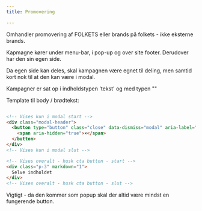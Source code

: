 ```yaml
---
title: Promovering

---
```


Omhandler promovering af FOLKETS eller brands på folkets - ikke eksterne brands.

Kapmagne kører under menu-bar, i pop-up og over site footer. Derudover har den sin egen side.

Da egen side kan deles, skal  kampagnen være egnet til deling, men samtid kort nok til at den  kan være i modal.

Kampagner er sat op i indholdstypen 'tekst' og med typen ""

Template til body / brødtekst:

```html

<!-- Vises kun i modal start -->
<div class="modal-header">
  <button type="button" class="close" data-dismiss="modal" aria-label="Close">
    <span aria-hidden="true">×</span>
  </button>
</div>
<!-- Vises kun i modal slut -->

<!-- Vises overalt - husk cta button - start -->
<div class="p-3" markdown="1">
  Selve indholdet
</div>
<!-- Vises overalt - husk cta button - slut -->

```

Vigtigt - da den kommer som popup skal der altid være mindst en fungerende button.
